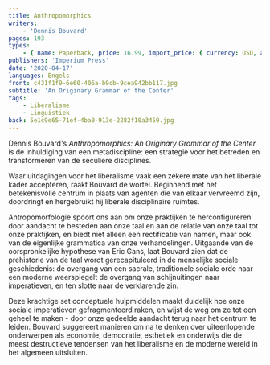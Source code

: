 ```yaml
---
title: Anthropomorphics
writers:
    - 'Dennis Bouvard'
pages: 193
types:
    - { name: Paperback, price: 16.99, import_price: { currency: USD, amount: 16.15 }, isbn: 978-0-648690-57-3, size: { height: '203', width: '127', depth: '11' } }
publishers: 'Imperium Press'
date: '2020-04-17'
languages: Engels
front: c431f1f9-6e60-406a-b9cb-9cea942bb117.jpg
subtitle: 'An Originary Grammar of the Center'
tags:
    - Liberalisme
    - Linguistiek
back: 5e1c9e65-71ef-4ba0-913e-2282f10a3459.jpg
---
```


Dennis Bouvard's *Anthropomorphics: An Originary Grammar of the Center* is de inhuldiging van een metadiscipline: een strategie voor het betreden en transformeren van de seculiere disciplines.

Waar uitdagingen voor het liberalisme vaak een zekere mate van het liberale kader accepteren, raakt Bouvard de wortel. Beginnend met het betekenisvolle centrum in plaats van agenten die van elkaar vervreemd zijn, doordringt en hergebruikt hij liberale disciplinaire ruimtes.

Antropomorfologie spoort ons aan om onze praktijken te herconfigureren door aandacht te besteden aan onze taal en aan de relatie van onze taal tot onze praktijken, en biedt niet alleen een rectificatie van namen, maar ook van de eigenlijke grammatica van onze verhandelingen. Uitgaande van de oorspronkelijke hypothese van Eric Gans, laat Bouvard zien dat de prehistorie van de taal wordt gerecapituleerd in de menselijke sociale geschiedenis: de overgang van een sacrale, traditionele sociale orde naar een moderne weerspiegelt de overgang van schijnuitingen naar imperatieven, en ten slotte naar de verklarende zin.

Deze krachtige set conceptuele hulpmiddelen maakt duidelijk hoe onze sociale imperatieven gefragmenteerd raken, en wijst de weg om ze tot een geheel te maken - door onze gedeelde aandacht terug naar het centrum te leiden. Bouvard suggereert manieren om na te denken over uiteenlopende onderwerpen als economie, democratie, esthetiek en onderwijs die de meest destructieve tendensen van het liberalisme en de moderne wereld in het algemeen uitsluiten.
